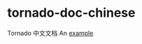 # tornado-doc-chinese
Tornado 中文文档
An [example](http://tornado-zh-cn.readthedocs.org/zh_CN/latest/ "Title")

